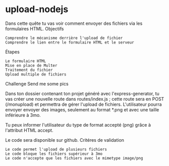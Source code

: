 # upload-nodejs

Dans cette quête tu vas voir comment envoyer des fichiers via les formulaires HTML.
Objectifs

    Comprendre le mécanisme derrière l'upload de fichier
    Comprendre le lien entre le formulaire HTML et le serveur

Étapes

    Le formulaire HTML
    Mise en place de Multer
    Traitement du fichier
    Upload multiple de fichiers

Challenge
Send me some pics

Dans ton dossier contenant ton projet généré avec l'express-generator, tu vas créer une nouvelle route dans routes/index.js ; cette route sera en POST (/monupload) et permettra de gérer l'upload de fichiers.
L'utilisateur pourra envoyer envoyer des images, seulement au format *.png et avec une taille inférieure à 3mo.

Tu peux informer l'utilisateur du type de format accepté (png) grâce à l'attribut HTML accept.

Le code sera disponible sur github.
Critéres de validation

    Le code permet l'upload de plusieurs fichiers
    Le code bloque les fichiers supérieur à 3mo
    Le code n'accepte que les fichiers avec le mimetype image/png
